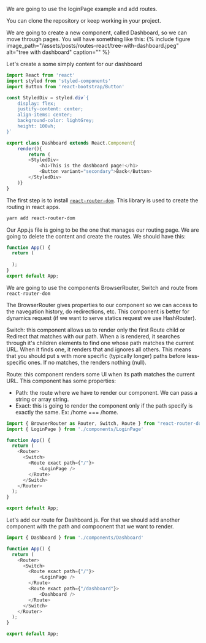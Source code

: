 We are going to use the loginPage example and add routes.

You can clone the repository or keep working in your project.

We are going to create a new component, called Dashboard, so we can move through pages. 
You will have something like this: 
{% include figure image_path="/assets/posts/routes-react/tree-with-dashboard.jpeg" alt="tree with dashboard" caption="" %}

Let's create a some simply content for our dashboard
```javascript
import React from 'react'
import styled from 'styled-components'
import Button from 'react-bootstrap/Button'

const StyledDiv = styled.div`{
    display: flex;
    justify-content: center;
    align-items: center;
    background-color: lightGrey;
    height: 100vh;
}`

export class Dashboard extends React.Component{
    render(){
        return (
        <StyledDiv>
            <h1>This is the dashboard page!</h1>
            <Button variant="secondary">Back</Button>
        </StyledDiv>
    )}
}
```

The first step is to install [`react-router-dom`](https://reactrouter.com/web/guides/quick-start). This library is used to create the routing in react apps. 

```sh
yarn add react-router-dom
```

Our App.js file is going to be the one that manages our routing page. We are going to delete the content and create the routes. 
We should have this:

```javascript 
function App() {
  return (
    
  );
}
export default App;
```

We are going to use the components BrowserRouter, Switch and route from `react-router-dom`

<!-- 
The Route 

- Strict: this is going to render the component only if at the end of the path it appears a slash. Ex: /home/ === /home/

Sensitive: Si le pasamos true vamos a tener en cuenta las mayúsculas y las minúsculas de nuestras rutas. Ej: /Home === /Home

Component: Le pasamos un componente para renderizar solo cuando la ubicación coincide. En este caso el componente se monta y se desmonta no se actualiza.

Render: Le pasamos una función para montar el componente en línea. -->
The BrowserRouter gives properties to our component so we can access to the navegation history, do redirections, etc. This component is better for dynamics request (if we want to serve statics request we use HashRouter). 

Switch: this component allows us to render only the first Route child or Redirect that matches with our path. When a <Switch> is rendered, it searches through it's children <Route> elements to find one whose path matches the current URL. When it finds one, it renders that <Route> and ignores all others. This means that you should put <Route>s with more specific (typically longer) paths before less-specific ones. If no <Route> matches, the <Switch> renders nothing (null).

Route: this component renders some UI when its path matches the current URL.
This component has some properties:
- Path: the route where we have to render our component. We can pass a string or array string.
- Exact: this is going to render the component only if the path specify is exactly the same. Ex: /home === /home.

``` javascript
import { BrowserRouter as Router, Switch, Route } from "react-router-dom";
import { LoginPage } from './components/LoginPage'

function App() {
  return (
    <Router>
      <Switch>
        <Route exact path={"/"}>
            <LoginPage />
        </Route>
      </Switch>
    </Router>
  );
}

export default App;
```

Let's add our route for Dashboard.js. For that we should add another <Route > component with the path and compoonent that we want to render. 
``` javascript
import { Dashboard } from './components/Dashboard'

function App() {
  return (
    <Router>
      <Switch>
        <Route exact path={"/"}>
            <LoginPage />
        </Route>
        <Route exact path={"/dashboard"}>
            <Dashboard />
        </Route>
      </Switch>
    </Router>
  );
}

export default App;
```
